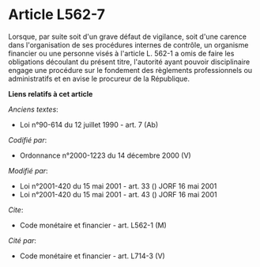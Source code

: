 # Article L562-7

Lorsque, par suite soit d'un grave défaut de vigilance, soit d'une carence dans l'organisation de ses procédures internes de
contrôle, un organisme financier ou une personne visés à l'article L. 562-1 a omis de faire les obligations découlant du
présent titre, l'autorité ayant pouvoir disciplinaire engage une procédure sur le fondement des règlements professionnels ou
administratifs et en avise le procureur de la République.

**Liens relatifs à cet article**

_Anciens textes_:

  - Loi n°90-614 du 12 juillet 1990 - art. 7 (Ab)

_Codifié par_:

  - Ordonnance n°2000-1223 du 14 décembre 2000 (V)

_Modifié par_:

  - Loi n°2001-420 du 15 mai 2001 - art. 33 () JORF 16 mai 2001
  - Loi n°2001-420 du 15 mai 2001 - art. 43 () JORF 16 mai 2001

_Cite_:

  - Code monétaire et financier - art. L562-1 (M)

_Cité par_:

  - Code monétaire et financier - art. L714-3 (V)
